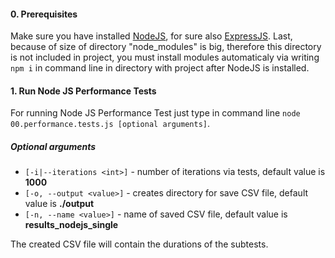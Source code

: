 #### 0. Prerequisites

Make sure you have installed [NodeJS](https://nodejs.org/en/download/), for sure also [ExpressJS](https://expressjs.com/en/starter/installing.html).
Last, because of size of directory "node_modules" is big, therefore this directory is not included in project, you must install modules automaticaly via writing `npm i` in command line in directory with project after NodeJS is installed.

#### 1. Run Node JS Performance Tests 

For running Node JS Performance Test just type in command line `node 00.performance.tests.js [optional arguments]`.
##### Optional arguments
- `[-i|--iterations <int>]` - number of iterations via tests, default value is __1000__
- `[-o, --output <value>]` - creates directory for save CSV file, default value is __./output__
- `[-n, --name <value>]` - name of saved CSV file, default value is __results_nodejs_single__

The created CSV file will contain the durations of the subtests.
